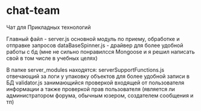 # chat-team
Чат для Прикладных технологий

Главный файл - server.js основной модуль по приему, обработке и отправке запросов
dataBaseSpinner.js - драйвер для более удобной работы с бд 
(мне не сильно понравилсся Mongoose и я решил написать свой в том числе в учебных целях) 

В папке server_modules находятся: 
serverSupportFunctions.js отвечающий за логи у упаковку объектов для более удобной записи в БД 
validator.js занимающийся проверкой входящей от пользователя информации а также проверкой прав пользователя
(является ли администратором форума, обычным юзером, создателем сообщения и тп)

